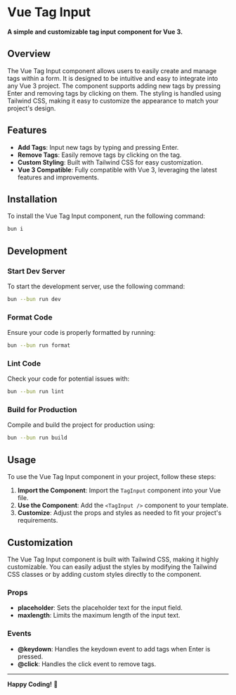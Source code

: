 # Vue Tag Input

**A simple and customizable tag input component for Vue 3.**

## Overview

The Vue Tag Input component allows users to easily create and manage tags within a form. It is designed to be intuitive and easy to integrate into any Vue 3 project. The component supports adding new tags by pressing Enter and removing tags by clicking on them. The styling is handled using Tailwind CSS, making it easy to customize the appearance to match your project's design.

## Features

-   **Add Tags**: Input new tags by typing and pressing Enter.
-   **Remove Tags**: Easily remove tags by clicking on the tag.
-   **Custom Styling**: Built with Tailwind CSS for easy customization.
-   **Vue 3 Compatible**: Fully compatible with Vue 3, leveraging the latest features and improvements.

## Installation

To install the Vue Tag Input component, run the following command:

```bash
bun i
```

## Development

### Start Dev Server

To start the development server, use the following command:

```bash
bun --bun run dev
```

### Format Code

Ensure your code is properly formatted by running:

```bash
bun --bun run format
```

### Lint Code

Check your code for potential issues with:

```bash
bun --bun run lint
```

### Build for Production

Compile and build the project for production using:

```bash
bun --bun run build
```

## Usage

To use the Vue Tag Input component in your project, follow these steps:

1. **Import the Component**: Import the `TagInput` component into your Vue file.
2. **Use the Component**: Add the `<TagInput />` component to your template.
3. **Customize**: Adjust the props and styles as needed to fit your project's requirements.

## Customization

The Vue Tag Input component is built with Tailwind CSS, making it highly customizable. You can easily adjust the styles by modifying the Tailwind CSS classes or by adding custom styles directly to the component.

### Props

-   **placeholder**: Sets the placeholder text for the input field.
-   **maxlength**: Limits the maximum length of the input text.

### Events

-   **@keydown**: Handles the keydown event to add tags when Enter is pressed.
-   **@click**: Handles the click event to remove tags.

---

**Happy Coding!** 🚀
